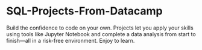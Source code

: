 # SQL-Projects-From-Datacamp
Build the confidence to code on your own. Projects let you apply your skills using tools like Jupyter Notebook and complete a data analysis from start to finish—all in a risk-free environment. Enjoy to learn.
